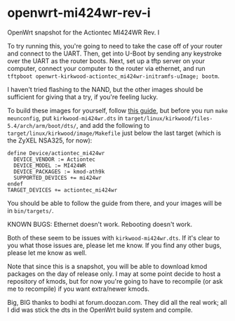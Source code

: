 # openwrt-mi424wr-rev-i
OpenWrt snapshot for the Actiontec MI424WR Rev. I

To try running this, you're going to need to take the case off of your router and connect to the UART.
Then, get into U-Boot by sending any keystroke over the UART as the router boots.
Next, set up a tftp server on your computer, connect your computer to the router via ethernet, and run `tftpboot openwrt-kirkwood-actiontec_mi424wr-initramfs-uImage; bootm`.

I haven't tried flashing to the NAND, but the other images should be sufficient for giving that a try, if you're feeling lucky.

To build these images for yourself, follow [this guide](https://openwrt.org/docs/guide-developer/quickstart-build-images), but before you run `make meunconfig`, put `kirkwood-mi424wr.dts` in `target/linux/kirkwood/files-5.4/arch/arm/boot/dts/`, and add the following to `target/linux/kirkwood/image/Makefile` just below the last target (which is the ZyXEL NSA325, for now):

```make
define Device/actiontec_mi424wr
  DEVICE_VENDOR := Actiontec
  DEVICE_MODEL := MI424WR
  DEVICE_PACKAGES := kmod-ath9k
  SUPPORTED_DEVICES += mi424wr
endef
TARGET_DEVICES += actiontec_mi424wr
```

You should be able to follow the guide from there, and your images will be in `bin/targets/`.

KNOWN BUGS:
  Ethernet doesn't work.
  Rebooting doesn't work.
  
Both of these seem to be issues with `kirkwood-mi424wr.dts`.
If it's clear to you what those issues are, please let me know.
If you find any other bugs, please let me know as well.

Note that since this is a snapshot, you will be able to download kmod packages on the day of release only.
I may at some point decide to host a repository of kmods, but for now you're going to have to recompile (or ask me to recompile) if you want extra/newer kmods.

Big, BIG thanks to bodhi at forum.doozan.com.
They did all the real work; all I did was stick the dts in the OpenWrt build system and compile.
